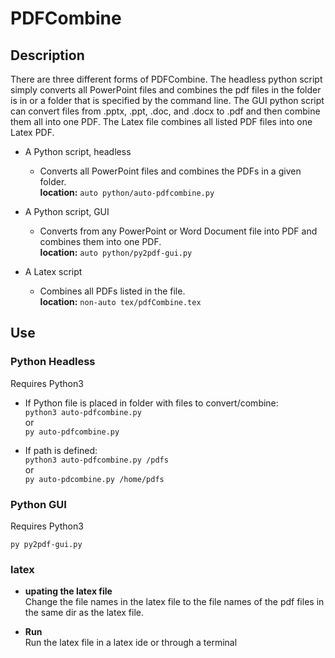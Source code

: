 # PDFCombine

## Description
There are three different forms of PDFCombine. The headless python script simply converts all PowerPoint files and combines the pdf files in the folder is in or a folder that is specified by the command line. The GUI python script can convert files from .pptx, .ppt, .doc, and .docx to .pdf and then combine them all into one PDF. The Latex file combines all listed PDF files into one Latex PDF.

- A Python script, headless
    - Converts all PowerPoint files and combines the PDFs in a given folder.\
    __location:__ ```auto python/auto-pdfcombine.py```


- A Python script, GUI
    - Converts from any PowerPoint or Word Document file into PDF and combines them into one PDF.\
    __location:__ ```auto python/py2pdf-gui.py```


- A Latex script
    - Combines all PDFs listed in the file.\
    __location:__ ```non-auto tex/pdfCombine.tex```


## Use

### Python Headless
Requires Python3
- If Python file is placed in folder with files to convert/combine:\
    ```python3 auto-pdfcombine.py```\
    or\
    ```py auto-pdfcombine.py```

- If path is defined:\
    ```python3 auto-pdfcombine.py /pdfs```\
    or\
    ```py auto-pdcombine.py /home/pdfs```

### Python GUI
Requires Python3

```py py2pdf-gui.py```

### latex
- __upating the latex file__\
Change the file names in the latex file to the file names of the pdf files in the same dir as the latex file.

- __Run__\
Run the latex file in a latex ide or through a terminal
